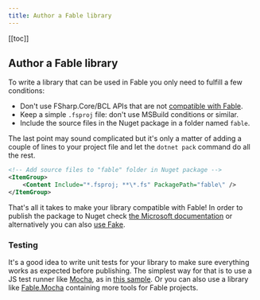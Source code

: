 ```yaml
---
title: Author a Fable library
---
```


[[toc]]

## Author a Fable library

To write a library that can be used in Fable you only need to fulfill a few conditions:

- Don't use FSharp.Core/BCL APIs that are not [compatible with Fable](../dotnet/compatibility.html).
- Keep a simple `.fsproj` file: don't use MSBuild conditions or similar.
- Include the source files in the Nuget package in a folder named `fable`.

The last point may sound complicated but it's only a matter of adding a couple of lines to your project file and let the `dotnet pack` command do all the rest.

```xml
<!-- Add source files to "fable" folder in Nuget package -->
<ItemGroup>
    <Content Include="*.fsproj; **\*.fs" PackagePath="fable\" />
</ItemGroup>
```

That's all it takes to make your library compatible with Fable! In order to publish the package to Nuget check [the Microsoft documentation](https://docs.microsoft.com/en-us/nuget/quickstart/create-and-publish-a-package-using-the-dotnet-cli) or alternatively you can also [use Fake](https://fake.build/dotnet-nuget.html#Creating-NuGet-packages).

### Testing

It's a good idea to write unit tests for your library to make sure everything works as expected before publishing. The simplest way for that is to use a JS test runner like [Mocha](https://mochajs.org/), as in [this sample](https://github.com/fable-compiler/fable2-samples/tree/master/mocha). Or you can also use a library like [Fable.Mocha](https://github.com/Zaid-Ajaj/Fable.Mocha) containing more tools for Fable projects.
